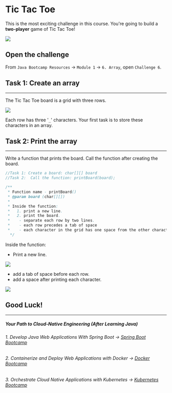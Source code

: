 # Tic Tac Toe

This is the most exciting challenge in this course. You're going to build a **two-player** game of Tic Tac Toe!

![](https://img-c.udemycdn.com/redactor/raw/article_lecture/2025-01-04_00-58-46-bb2dbff93f21284fde67676dcf5c93c0.gif)

Open the challenge
------------------

From `Java Bootcamp Resources` -> `Module 1` -> `6. Array`, open `Challenge 6`.

## Task 1: Create an array
-----------------------

The Tic Tac Toe board is a grid with three rows.

![](https://img-c.udemycdn.com/redactor/raw/article_lecture/2025-01-04_00-58-46-aa7145766e6cfc3a66a0b66f2032a0a5.png)

Each row has three '`_`' characters. Your first task is to store these characters in an array.

## Task 2: Print the array
-----------------------

Write a function that prints the board. Call the function after creating the board.

```java
//Task 1: Create a board: char[][] board
//Task 2:  Call the function: printBoard(board);
```
```java
/**
 * Function name - printBoard()
 * @param board (char[][])
 *
 * Inside the function:
 *   1. print a new line.
 *   2. print the board.
 *    - separate each row by two lines.
 *    - each row precedes a tab of space
 *    - each character in the grid has one space from the other character
  */
```
Inside the function:

-  Print a new line.

![](https://img-c.udemycdn.com/redactor/raw/article_lecture/2025-01-04_00-58-46-a81079dc30fc80e74cf8d139a1138a2b.png)


-   add a tab of space before each row.
-   add a space after printing each character.

![](https://img-c.udemycdn.com/redactor/raw/article_lecture/2025-01-04_00-58-46-5b2f2b7d34e3f42925ce06dab7802d17.png)

## Good Luck!
----------
##### Your Path to Cloud-Native Engineering (After Learning Java)
###### 1. Develop Java Web Applications With Spring Boot → [Spring Boot Bootcamp](https://www.udemy.com/course/the-complete-spring-boot-development-bootcamp/?couponCode=SPRING_BOOTCAMP)
###### 2. Containerize and Deploy Web Applications with Docker → [Docker Bootcamp](https://www.udemy.com/course/docker-bootcamp-conquer-docker-with-real-world-projects/?couponCode=DOCKER_BOOTCAMP)
###### 3. Orchestrate Cloud Native Applications with Kubernetes → [Kubernetes Bootcamp](https://kubernetestraining.io/)
